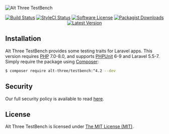 ![Alt Three TestBench](https://user-images.githubusercontent.com/2829600/71490850-0de16e00-2825-11ea-84ac-bf5c4bc80912.png)

<p align="center">
<a href="https://github.com/AltThree/TestBench/actions?query=workflow%3ATests"><img src="https://img.shields.io/github/workflow/status/AltThree/TestBench/Tests?label=Tests&style=flat-square" alt="Build Status"></img></a>
<a href="https://github.styleci.io/repos/47478560"><img src="https://github.styleci.io/repos/47478560/shield" alt="StyleCI Status"></img></a>
<a href="LICENSE"><img src="https://img.shields.io/badge/license-MIT-brightgreen?style=flat-square" alt="Software License"></img></a>
<a href="https://packagist.org/packages/alt-three/testbench"><img src="https://img.shields.io/packagist/dt/alt-three/testbench?style=flat-square" alt="Packagist Downloads"></img></a>
<a href="https://github.com/AltThree/TestBench/releases"><img src="https://img.shields.io/github/release/AltThree/TestBench?style=flat-square" alt="Latest Version"></img></a>
</p>


## Installation

Alt Three TestBench provides some testing traits for Laravel apps. This version requires [PHP](https://php.net) 7.0-8.0, and supports [PHPUnit](https://phpunit.de/) 6-9 and Laravel 5.5-7. Simply require the package using [Composer](https://getcomposer.org):

```bash
$ composer require alt-three/testbench:^4.2 --dev
```


## Security

Our full security policy is available to read [here](https://github.com/AltThree/TestBench/security/policy).


## License

Alt Three TestBench is licensed under [The MIT License (MIT)](LICENSE).
